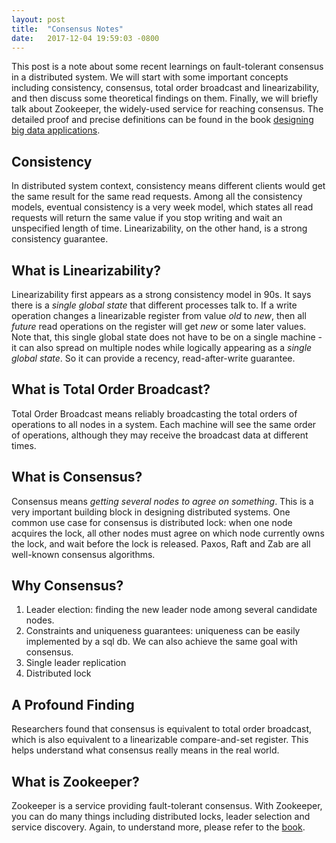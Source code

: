 ```yaml
---
layout: post
title:  "Consensus Notes"
date:   2017-12-04 19:59:03 -0800
---
```


This post is a note about some recent learnings on fault-tolerant consensus  in a distributed system. We will start with some important concepts including consistency, consensus, total order broadcast and linearizability, and then discuss some theoretical findings on them. Finally, we will briefly talk about Zookeeper, the widely-used service for reaching consensus. The detailed proof and precise definitions can be found in the book [designing big data applications](https://dataintensive.net/).

## Consistency
In distributed system context, consistency means different clients would get the same result for the same read requests. Among all the consistency models, eventual consistency is a very week model, which states all read requests will return the same value if you stop writing and wait an unspecified length of time. Linearizability, on the other hand, is a strong consistency guarantee.

## What is Linearizability?
Linearizability first appears as a strong consistency model in 90s. It says there is a *single global state* that different processes talk to. If a write operation changes a linearizable register from value *old* to *new*, then all *future* read operations on the register will get *new* or some later values.
Note that, this single global state does not have to be on a single machine - it can also spread on multiple nodes while logically appearing as a *single global state*. So it can provide a recency, read-after-write guarantee.

## What is Total Order Broadcast?
Total Order Broadcast means reliably broadcasting the total orders of operations to all nodes in a system. Each machine will see the same order of operations, although they may receive the broadcast data at different times.

## What is Consensus?
Consensus means *getting several nodes to agree on something*. This is a very important building block in designing distributed systems. One common use case for consensus is distributed lock: when one node acquires the lock, all other nodes must agree on which node currently owns the lock, and wait before the lock is released. Paxos, Raft and Zab are all well-known consensus algorithms.

## Why Consensus?
1. Leader election: finding the new leader node among several candidate nodes.
2. Constraints and uniqueness guarantees: uniqueness can be easily implemented by a sql db. We can also achieve the same goal with consensus.
3. Single leader replication
4. Distributed lock

## A Profound Finding
Researchers found that consensus is equivalent to total order broadcast, which is also equivalent to a linearizable compare-and-set register. This helps understand what consensus really means in the real world.

## What is Zookeeper?
Zookeeper is a service providing fault-tolerant consensus. With Zookeeper, you can do many things including distributed locks, leader selection and service discovery. Again, to understand more, please refer to the [book](https://dataintensive.net/).
